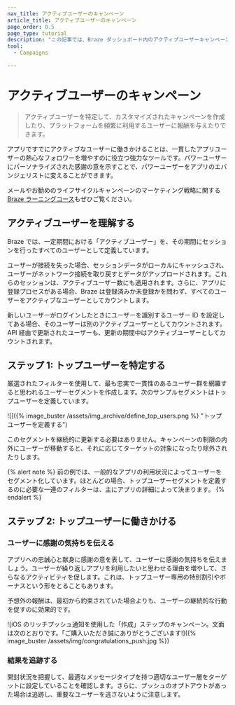 ```yaml
---
nav_title: アクティブユーザーのキャンペーン
article_title: アクティブユーザーのキャンペーン
page_order: 0.5
page_type: tutorial
description: "この記事では、Braze ダッシュボード内のアクティブユーザーキャンペーンの利点と、キャンペーンを作成して設定する手順について説明します。"
tool: 
  - Campaigns

---
```


# アクティブユーザーのキャンペーン

> アクティブユーザーを特定して、カスタマイズされたキャンペーンを作成したり、プラットフォームを頻繁に利用するユーザーに報酬を与えたりできます。 

アプリですでにアクティブなユーザーに働きかけることは、一貫したアプリユーザーの熱心なフォロワーを増やすのに役立つ強力なツールです。パワーユーザーにパーソナライズされた感謝の意を示すことで、パワーユーザーをアプリのエバンジェリストに変えることができます。

メールやお勧めのライフサイクルキャンペーンのマーケティング戦略に関する [Braze ラーニングコース](https://learning.braze.com/quick-overview-segment-and-campaign-setup)もぜひご覧ください。

## アクティブユーザーを理解する

Braze では、一定期間における「アクティブユーザー」を、その期間にセッションを行ったすべてのユーザーとして定義しています。

ユーザーが接続を失った場合、セッションデータがローカルにキャッシュされ、ユーザーがネットワーク接続を取り戻すとデータがアップロードされます。これらのセッションは、アクティブユーザー数にも適用されます。さらに、アプリに登録プロセスがある場合、Braze は登録済みか未登録かを問わず、すべてのユーザーをアクティブなユーザーとしてカウントします。

新しいユーザーがログインしたときにユーザーを識別するユーザー ID を設定してある場合、そのユーザーは別のアクティブユーザーとしてカウントされます。API 経由で更新されたユーザーも、更新の期間中はアクティブユーザーとしてカウントされます。

## ステップ 1: トップユーザーを特定する

厳選されたフィルターを使用して、最も忠実で一貫性のあるユーザー群を網羅すると思われるユーザーセグメントを作成します。次のサンプルセグメントはトップユーザーを定義しています。

![]({% image_buster /assets/img_archive/define_top_users.png %} "トップユーザーを定義する")

このセグメントを継続的に更新する必要はありません。キャンペーンの制限の内外にユーザーが移動すると、それに応じてターゲットの対象になったり除外されたりします。

{% alert note %}
前の例では、一般的なアプリの利用状況によってユーザーをセグメント化しています。ほとんどの場合、トップユーザーセグメントを定義するのに必要な一連のフィルターは、主にアプリの詳細によって決まります。
{% endalert %}

## ステップ 2: トップユーザーに働きかける

### ユーザーに感謝の気持ちを伝える

アプリへの忠誠心と献身に感謝の意を表して、ユーザーに感謝の気持ちを伝えましょう。ユーザーが繰り返しアプリを利用したいと思わせる理由を増やして、さらなるアクティビティを促します。これは、トップユーザー専用の特別割引やボーナスという形をとることもあります。 

予想外の報酬は、最初から約束されていた場合よりも、ユーザーの継続的な行動を促すのに効果的です。

![iOS のリッチプッシュ通知を使用した「作成」ステップのキャンペーン。文面は次のとおりです。「ご購入いただき誠にありがとうございます!]({% image_buster /assets/img/congratulations_push.jpg %})

### 結果を追跡する

開封状況を把握して、最適なメッセージタイプを持つ適切なユーザー層をターゲットに設定していることを確認します。さらに、プッシュのオプトアウトがあった場合は追跡し、重要なユーザーを逃さないように注意します。

